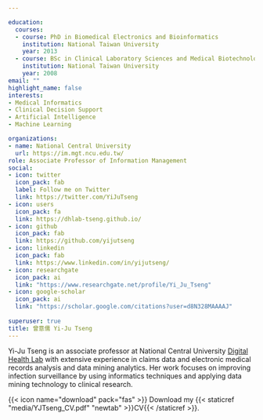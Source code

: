 ```yaml
---

education:
  courses:
  - course: PhD in Biomedical Electronics and Bioinformatics
    institution: National Taiwan University
    year: 2013
  - course: BSc in Clinical Laboratory Sciences and Medical Biotechnology
    institution: National Taiwan University
    year: 2008
email: ""
highlight_name: false
interests:
- Medical Informatics
- Clinical Decision Support
- Artificial Intelligence
- Machine Learning

organizations:
- name: National Central University
  url: https://im.mgt.ncu.edu.tw/
role: Associate Professor of Information Management
social:
- icon: twitter
  icon_pack: fab
  label: Follow me on Twitter
  link: https://twitter.com/YiJuTseng
- icon: users
  icon_pack: fa
  link: https://dhlab-tseng.github.io/
- icon: github
  icon_pack: fab
  link: https://github.com/yijutseng
- icon: linkedin
  icon_pack: fab
  link: https://www.linkedin.com/in/yijutseng/
- icon: researchgate
  icon_pack: ai
  link: "https://www.researchgate.net/profile/Yi_Ju_Tseng"
- icon: google-scholar
  icon_pack: ai
  link: "https://scholar.google.com/citations?user=d8N328MAAAAJ"
  
superuser: true
title: 曾意儒 Yi-Ju Tseng
---
```


Yi-Ju Tseng is an associate professor at National Central University [Digital Health Lab](https://dhlab-tseng.github.io/) with extensive experience in claims data and electronic medical records analysis and data mining analytics. Her work focuses on improving infection surveillance by using informatics techniques and applying data mining technology to clinical research.

{{< icon name="download" pack="fas" >}} Download my {{< staticref "media/YJTseng_CV.pdf" "newtab" >}}CV{{< /staticref >}}.
